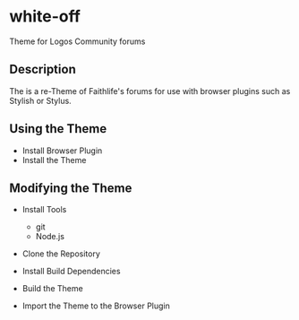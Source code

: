 # white-off
Theme for Logos Community forums

## Description
The is a re-Theme of Faithlife's forums for use with browser plugins such as Stylish or Stylus.

## Using the Theme

- Install Browser Plugin
- Install the Theme

## Modifying the Theme

- Install Tools

  - git
  - Node.js

- Clone the Repository

- Install Build Dependencies

- Build the Theme

- Import the Theme to the Browser Plugin
